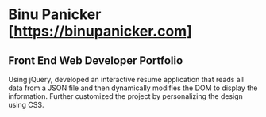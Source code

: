 # Binu Panicker [https://binupanicker.com]

## Front End Web Developer Portfolio

Using jQuery, developed an interactive resume application that reads all data from a JSON file and then dynamically modifies the DOM to display the information. Further customized the project by personalizing the design using CSS.
